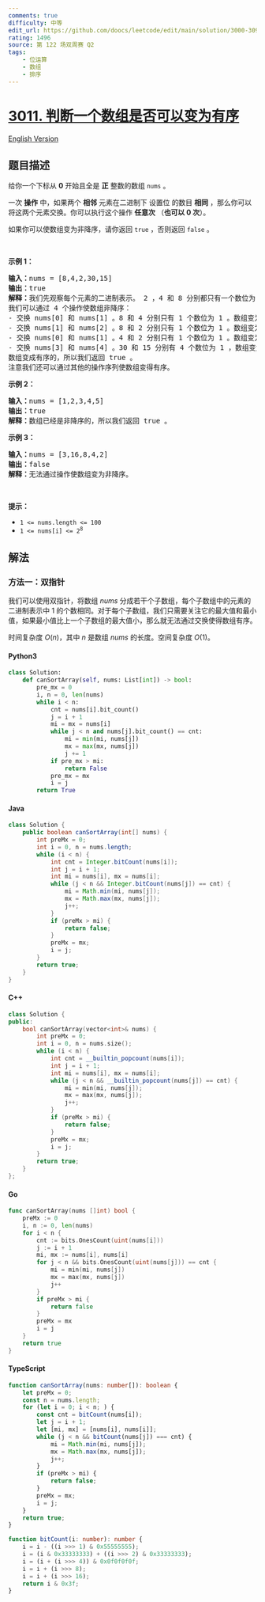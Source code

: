 ```yaml
---
comments: true
difficulty: 中等
edit_url: https://github.com/doocs/leetcode/edit/main/solution/3000-3099/3011.Find%20if%20Array%20Can%20Be%20Sorted/README.md
rating: 1496
source: 第 122 场双周赛 Q2
tags:
    - 位运算
    - 数组
    - 排序
---
```


<!-- problem:start -->

# [3011. 判断一个数组是否可以变为有序](https://leetcode.cn/problems/find-if-array-can-be-sorted)

[English Version](/solution/3000-3099/3011.Find%20if%20Array%20Can%20Be%20Sorted/README_EN.md)

## 题目描述

<!-- description:start -->

<p>给你一个下标从 <strong>0</strong>&nbsp;开始且全是 <strong>正</strong>&nbsp;整数的数组&nbsp;<code>nums</code>&nbsp;。</p>

<p>一次 <b>操作</b>&nbsp;中，如果两个 <strong>相邻</strong>&nbsp;元素在二进制下 <span data-keyword="set-bit">设置位</span> 的数目 <strong>相同</strong>&nbsp;，那么你可以将这两个元素交换。你可以执行这个操作 <strong>任意次</strong>&nbsp;（<strong>也可以 0 次</strong>）。</p>

<p>如果你可以使数组变为非降序，请你返回&nbsp;<code>true</code> ，否则返回&nbsp;<code>false</code>&nbsp;。</p>

<p>&nbsp;</p>

<p><strong class="example">示例 1：</strong></p>

<pre>
<b>输入：</b>nums = [8,4,2,30,15]
<b>输出：</b>true
<b>解释：</b>我们先观察每个元素的二进制表示。 2 ，4 和 8 分别都只有一个数位为 1 ，分别为 "10" ，"100" 和 "1000" 。15 和 30 分别有 4 个数位为 1 ："1111" 和 "11110" 。
我们可以通过 4 个操作使数组非降序：
- 交换 nums[0] 和 nums[1] 。8 和 4 分别只有 1 个数位为 1 。数组变为 [4,8,2,30,15] 。
- 交换 nums[1] 和 nums[2] 。8 和 2 分别只有 1 个数位为 1 。数组变为 [4,2,8,30,15] 。
- 交换 nums[0] 和 nums[1] 。4 和 2 分别只有 1 个数位为 1 。数组变为 [2,4,8,30,15] 。
- 交换 nums[3] 和 nums[4] 。30 和 15 分别有 4 个数位为 1 ，数组变为 [2,4,8,15,30] 。
数组变成有序的，所以我们返回 true 。
注意我们还可以通过其他的操作序列使数组变得有序。
</pre>

<p><strong class="example">示例 2：</strong></p>

<pre>
<b>输入：</b>nums = [1,2,3,4,5]
<b>输出：</b>true
<b>解释：</b>数组已经是非降序的，所以我们返回 true 。
</pre>

<p><strong class="example">示例 3：</strong></p>

<pre>
<b>输入：</b>nums = [3,16,8,4,2]
<b>输出：</b>false
<b>解释：</b>无法通过操作使数组变为非降序。
</pre>

<p>&nbsp;</p>

<p><strong>提示：</strong></p>

<ul>
	<li><code>1 &lt;= nums.length &lt;= 100</code></li>
	<li><code>1 &lt;= nums[i] &lt;= 2<sup>8</sup></code></li>
</ul>

<!-- description:end -->

## 解法

<!-- solution:start -->

### 方法一：双指针

我们可以使用双指针，将数组 $\textit{nums}$ 分成若干个子数组，每个子数组中的元素的二进制表示中 $1$ 的个数相同。对于每个子数组，我们只需要关注它的最大值和最小值，如果最小值比上一个子数组的最大值小，那么就无法通过交换使得数组有序。

时间复杂度 $O(n)$，其中 $n$ 是数组 $\textit{nums}$ 的长度。空间复杂度 $O(1)$。

<!-- tabs:start -->

#### Python3

```python
class Solution:
    def canSortArray(self, nums: List[int]) -> bool:
        pre_mx = 0
        i, n = 0, len(nums)
        while i < n:
            cnt = nums[i].bit_count()
            j = i + 1
            mi = mx = nums[i]
            while j < n and nums[j].bit_count() == cnt:
                mi = min(mi, nums[j])
                mx = max(mx, nums[j])
                j += 1
            if pre_mx > mi:
                return False
            pre_mx = mx
            i = j
        return True
```

#### Java

```java
class Solution {
    public boolean canSortArray(int[] nums) {
        int preMx = 0;
        int i = 0, n = nums.length;
        while (i < n) {
            int cnt = Integer.bitCount(nums[i]);
            int j = i + 1;
            int mi = nums[i], mx = nums[i];
            while (j < n && Integer.bitCount(nums[j]) == cnt) {
                mi = Math.min(mi, nums[j]);
                mx = Math.max(mx, nums[j]);
                j++;
            }
            if (preMx > mi) {
                return false;
            }
            preMx = mx;
            i = j;
        }
        return true;
    }
}
```

#### C++

```cpp
class Solution {
public:
    bool canSortArray(vector<int>& nums) {
        int preMx = 0;
        int i = 0, n = nums.size();
        while (i < n) {
            int cnt = __builtin_popcount(nums[i]);
            int j = i + 1;
            int mi = nums[i], mx = nums[i];
            while (j < n && __builtin_popcount(nums[j]) == cnt) {
                mi = min(mi, nums[j]);
                mx = max(mx, nums[j]);
                j++;
            }
            if (preMx > mi) {
                return false;
            }
            preMx = mx;
            i = j;
        }
        return true;
    }
};
```

#### Go

```go
func canSortArray(nums []int) bool {
	preMx := 0
	i, n := 0, len(nums)
	for i < n {
		cnt := bits.OnesCount(uint(nums[i]))
		j := i + 1
		mi, mx := nums[i], nums[i]
		for j < n && bits.OnesCount(uint(nums[j])) == cnt {
			mi = min(mi, nums[j])
			mx = max(mx, nums[j])
			j++
		}
		if preMx > mi {
			return false
		}
		preMx = mx
		i = j
	}
	return true
}
```

#### TypeScript

```ts
function canSortArray(nums: number[]): boolean {
    let preMx = 0;
    const n = nums.length;
    for (let i = 0; i < n; ) {
        const cnt = bitCount(nums[i]);
        let j = i + 1;
        let [mi, mx] = [nums[i], nums[i]];
        while (j < n && bitCount(nums[j]) === cnt) {
            mi = Math.min(mi, nums[j]);
            mx = Math.max(mx, nums[j]);
            j++;
        }
        if (preMx > mi) {
            return false;
        }
        preMx = mx;
        i = j;
    }
    return true;
}

function bitCount(i: number): number {
    i = i - ((i >>> 1) & 0x55555555);
    i = (i & 0x33333333) + ((i >>> 2) & 0x33333333);
    i = (i + (i >>> 4)) & 0x0f0f0f0f;
    i = i + (i >>> 8);
    i = i + (i >>> 16);
    return i & 0x3f;
}
```

<!-- tabs:end -->

<!-- solution:end -->

<!-- problem:end -->
